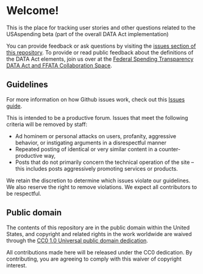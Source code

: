 # Welcome!

This is the place for tracking user stories and other questions related to the USAspending beta (part of the overall DATA Act implementation)

You can provide feedback or ask questions by visiting the [issues section of this repository](https://github.com/18F/data-act-usaspending/issues). To provide or read public feedback about the definitions of the DATA Act elements, join us over at the [Federal Spending Transparency DATA Act and FFATA Collaboration Space](https://github.com/18F/data-act-usaspending/issues).

## Guidelines

For more information on how Github issues work, check out this [Issues guide](https://guides.github.com/features/issues/).

This is intended to be a productive forum. Issues that meet the following criteria will be removed by staff:

* Ad hominem or personal attacks on users, profanity, aggressive behavior, or instigating arguments in a disrespectful manner
* Repeated posting of identical or very similar content in a counter-productive way,
* Posts that do not primarily concern the technical operation of the site – this includes posts aggressively promoting services or products.

We retain the discretion to determine which issues violate our guidelines. We also reserve the right to remove violations. We expect all contributors to be respectful.

## Public domain

The contents of this repository are in the public domain within the United States, and
copyright and related rights in the work worldwide are waived through
the [CC0 1.0 Universal public domain dedication](https://creativecommons.org/publicdomain/zero/1.0/).

All contributions made here will be released under the CC0
dedication. By contributing, you are agreeing to comply
with this waiver of copyright interest.
